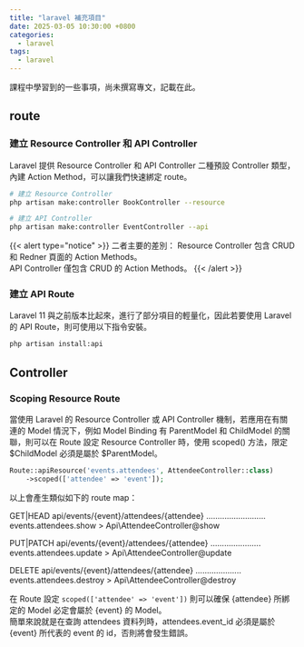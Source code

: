 ```yaml
---
title: "laravel 補充項目"
date: 2025-03-05 10:30:00 +0800
categories: 
  - laravel
tags:
  - laravel
---
```


課程中學習到的一些事項，尚未撰寫專文，記載在此。

## route

### 建立 Resource Controller 和 API Controller

Laravel 提供 Resource Controller 和 API Controller 二種預設 Controller 類型，內建 Action Method，可以讓我們快速綁定 route。

```bash
# 建立 Resource Controller
php artisan make:controller BookController --resource

# 建立 API Controller
php artisan make:controller EventController --api
```

{{< alert type="notice" >}}
二者主要的差別：
Resource Controller 包含 CRUD 和 Redner 頁面的 Action Methods。  
API Controller 僅包含 CRUD 的 Action Methods。
{{< /alert >}}

### 建立 API Route

Laravel 11 與之前版本比起來，進行了部分項目的輕量化，因此若要使用 Laravel 的 API Route，則可使用以下指令安裝。

```bash
php artisan install:api
```

## Controller

### Scoping Resource Route

當使用 Laravel 的 Resource Controller 或 API Controller 機制，若應用在有關連的 Model 情況下，例如 Model Binding 有 ParentModel 和 ChildModel 的關聯，則可以在 Route 設定 Resource Controller 時，使用 scoped() 方法，限定 $ChildModel 必須是屬於 $ParentModel。

```php
Route::apiResource('events.attendees', AttendeeController::class)
    ->scoped(['attendee' => 'event']);
```

以上會產生類似如下的 route map：

GET|HEAD api/events/{event}/attendees/{attendee} .......................... events.attendees.show > Api\AttendeeController@show

PUT|PATCH api/events/{event}/attendees/{attendee} ...................... events.attendees.update > Api\AttendeeController@update

DELETE api/events/{event}/attendees/{attendee} .................... events.attendees.destroy > Api\AttendeeController@destroy

在 Route 設定 `scoped(['attendee' => 'event'])` 則可以確保 {attendee} 所綁定的 Model 必定會屬於 {event} 的 Model。  
簡單來說就是在查詢 attendees 資料列時，attendees.event_id 必須是屬於 {event} 所代表的 event 的 id，否則將會發生錯誤。
